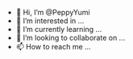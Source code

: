 - 👋 Hi, I’m @PeppyYumi
- 👀 I’m interested in ...
- 🌱 I’m currently learning ...
- 💞️ I’m looking to collaborate on ...
- 📫 How to reach me ...

<!---
PeppyYumi/PeppyYumi is a ✨ special ✨ repository because its `README.md` (this file) appears on your GitHub profile.
You can click the Preview link to take a look at your changes.
--->
